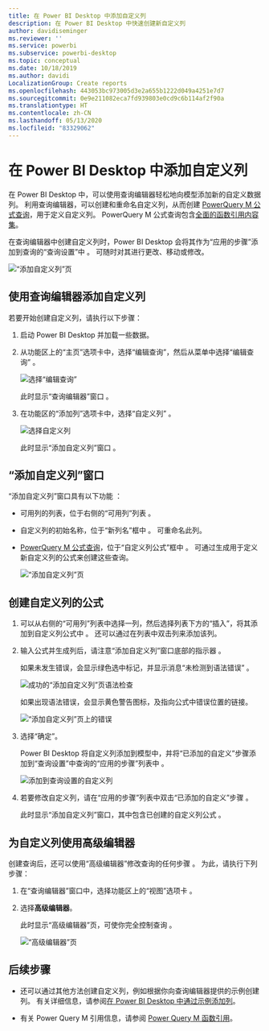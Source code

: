 ```yaml
---
title: 在 Power BI Desktop 中添加自定义列
description: 在 Power BI Desktop 中快速创建新自定义列
author: davidiseminger
ms.reviewer: ''
ms.service: powerbi
ms.subservice: powerbi-desktop
ms.topic: conceptual
ms.date: 10/18/2019
ms.author: davidi
LocalizationGroup: Create reports
ms.openlocfilehash: 443053bc973005d3e2a655b1222d049a4251e7d7
ms.sourcegitcommit: 0e9e211082eca7fd939803e0cd9c6b114af2f90a
ms.translationtype: HT
ms.contentlocale: zh-CN
ms.lasthandoff: 05/13/2020
ms.locfileid: "83329062"
---
```

# <a name="add-a-custom-column-in-power-bi-desktop"></a>在 Power BI Desktop 中添加自定义列

在 Power BI Desktop 中，可以使用查询编辑器轻松地向模型添加新的自定义数据列。 利用查询编辑器，可以创建和重命名自定义列，从而创建 [PowerQuery M 公式查询](https://docs.microsoft.com/powerquery-m/quick-tour-of-the-power-query-m-formula-language)，用于定义自定义列。 PowerQuery M 公式查询包含[全面的函数引用内容集](https://docs.microsoft.com/powerquery-m/power-query-m-function-reference)。 

在查询编辑器中创建自定义列时，Power BI Desktop 会将其作为“应用的步骤”添加到查询的“查询设置”中   。 可随时对其进行更改、移动或修改。

![“添加自定义列”页](media/desktop-add-custom-column/add-custom-column_01.png)

## <a name="use-query-editor-to-add-a-custom-column"></a>使用查询编辑器添加自定义列

若要开始创建自定义列，请执行以下步骤：

1. 启动 Power BI Desktop 并加载一些数据。

2. 从功能区上的“主页”选项卡中，选择“编辑查询”，然后从菜单中选择“编辑查询”    。

   ![选择“编辑查询”](media/desktop-add-custom-column/add-column-from-example_02.png)

   此时显示“查询编辑器”窗口  。 

2. 在功能区的“添加列”选项卡中，选择“自定义列”   。

   ![选择自定义列](media/desktop-add-custom-column/add-custom-column_02.png)

   此时显示“添加自定义列”窗口  。

## <a name="the-add-custom-column-window"></a>“添加自定义列”窗口

“添加自定义列”窗口具有以下功能  ： 
- 可用列的列表，位于右侧的“可用列”列表  。

- 自定义列的初始名称，位于“新列名”框中  。 可重命名此列。

- [PowerQuery M 公式查询](https://docs.microsoft.com/powerquery-m/power-query-m-function-reference)，位于“自定义列公式”框中  。 可通过生成用于定义新自定义列的公式来创建这些查询。 

   ![“添加自定义列”页](media/desktop-add-custom-column/add-custom-column_03.png)

## <a name="create-formulas-for-your-custom-column"></a>创建自定义列的公式

1. 可以从右侧的“可用列”列表中选择一列，然后选择列表下方的“插入”，将其添加到自定义列公式中   。 还可以通过在列表中双击列来添加该列。

2. 输入公式并生成列后，请注意“添加自定义列”窗口底部的指示器  。 

   如果未发生错误，会显示绿色选中标记，并显示消息“未检测到语法错误”  。

   ![成功的“添加自定义列”页语法检查](media/desktop-add-custom-column/add-custom-column_04.png)

   如果出现语法错误，会显示黄色警告图标，及指向公式中错误位置的链接。

   ![“添加自定义列”页上的错误](media/desktop-add-custom-column/add-custom-column_05.png)

3. 选择“确定”。  

   Power BI Desktop 将自定义列添加到模型中，并将“已添加的自定义”步骤添加到“查询设置”中查询的“应用的步骤”列表中    。

   ![添加到查询设置的自定义列](media/desktop-add-custom-column/add-custom-column_06.png)

4. 若要修改自定义列，请在“应用的步骤”列表中双击“已添加的自定义”步骤   。 

   此时显示“添加自定义列”窗口，其中包含已创建的自定义列公式  。

## <a name="use-the-advanced-editor-for-custom-columns"></a>为自定义列使用高级编辑器

创建查询后，还可以使用“高级编辑器”修改查询的任何步骤  。 为此，请执行下列步骤：

1. 在“查询编辑器”窗口中，选择功能区上的“视图”选项卡   。 

2. 选择**高级编辑器**。

   此时显示“高级编辑器”页，可使你完全控制查询  。 

   ![“高级编辑器”页](media/desktop-add-custom-column/add-custom-column_07.png)

   
## <a name="next-steps"></a>后续步骤

- 还可以通过其他方法创建自定义列，例如根据你向查询编辑器提供的示例创建列。 有关详细信息，请参阅[在 Power BI Desktop 中通过示例添加列](desktop-add-column-from-example.md)。

- 有关 Power Query M 引用信息，请参阅 [Power Query M 函数引用](/powerquery-m/power-query-m-function-reference)。

